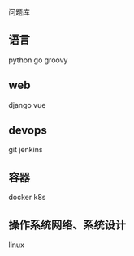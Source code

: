 问题库

## 语言
python
go
groovy

## web
django
vue

## devops
git
jenkins

## 容器
docker
k8s

## 操作系统网络、系统设计
linux
